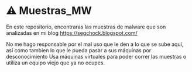 # :warning: Muestras_MW 
En este repositorio, encontraras las muestras de malware que son analizadas en mi blog https://segchock.blogspot.com/

No me hago responsable por el mal uso que le den a lo que se sube aquí, así como tambien lo que le pueda pasar
a sus máquinas por desconocimiento
Usa máquinas virtuales para poder correr las muestras o utiliza un equipo viejo que ya no ocupes.
